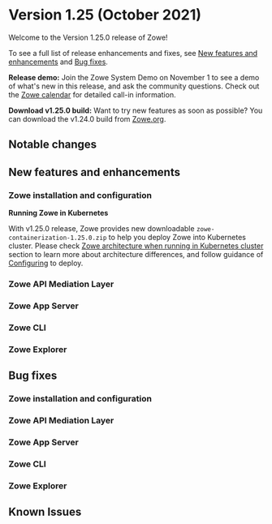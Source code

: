# Version 1.25 (October 2021)

Welcome to the Version 1.25.0 release of Zowe! 

To see a full list of release enhancements and fixes, see [New features and enhancements](#new-features-and-enhancements) and [Bug fixes](#bug-fixes). 

**Release demo:** Join the Zowe System Demo on November 1 to see a demo of what's new in this release, and ask the community questions. Check out the [Zowe calendar](https://lists.openmainframeproject.org/g/zowe-dev/calendar) for detailed call-in information.

**Download v1.25.0 build:** Want to try new features as soon as possible? You can download the v1.24.0 build from [Zowe.org](https://www.zowe.org/download.html).

## Notable changes

## New features and enhancements

### Zowe installation and configuration

**Running Zowe in Kubernetes**

With v1.25.0 release, Zowe provides new downloadable `zowe-containerization-1.25.0.zip` to help you deploy Zowe into Kubernetes cluster. Please check [Zowe architecture when running in Kubernetes cluster](../zowe-architecture.md#zowe-architecture-when-running-in-kubernetes-cluster) section to learn more about architecture differences, and follow guidance of [Configuring](../../user-guide/k8s-config.md) to deploy.

### Zowe API Mediation Layer

### Zowe App Server

### Zowe CLI


### Zowe Explorer


## Bug fixes

### Zowe installation and configuration


### Zowe API Mediation Layer


### Zowe App Server


### Zowe CLI


### Zowe Explorer

## Known Issues